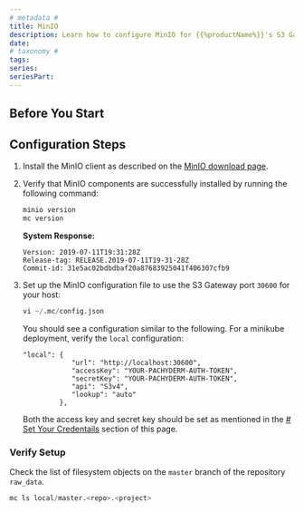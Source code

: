 ```yaml
---
# metadata # 
title: MinIO 
description: Learn how to configure MinIO for {{%productName%}}'s S3 Gateway
date: 
# taxonomy #
tags: 
series:
seriesPart:
--- 
```

## Before You Start

## Configuration Steps

1. Install the MinIO client as described on the [MinIO download page](https://min.io/download).
1. Verify that MinIO components are successfully installed by running
the following command:

   ```s
   minio version
   mc version
   ```
   **System Response:**
   ```
   Version: 2019-07-11T19:31:28Z
   Release-tag: RELEASE.2019-07-11T19-31-28Z
   Commit-id: 31e5ac02bdbdbaf20a87683925041f406307cfb9
   ```
1. Set up the MinIO configuration file to use the S3 Gateway port `30600` for your host:

   ```s
   vi ~/.mc/config.json
   ```
   You should see a configuration similar to the following.
   For a minikube deployment, verify the
   `local` configuration:
   ```
   "local": {
               "url": "http://localhost:30600",
               "accessKey": "YOUR-PACHYDERM-AUTH-TOKEN",
               "secretKey": "YOUR-PACHYDERM-AUTH-TOKEN",
               "api": "S3v4",
               "lookup": "auto"
            },
      ```

   Both the access key and secret key 
   should be set as mentioned in the [# Set Your Credentails](#set-your-credentials) section of this page. 

### Verify Setup 
Check the list of filesystem objects on the `master` branch of the repository `raw_data`.

```s
mc ls local/master.<repo>.<project>
```
